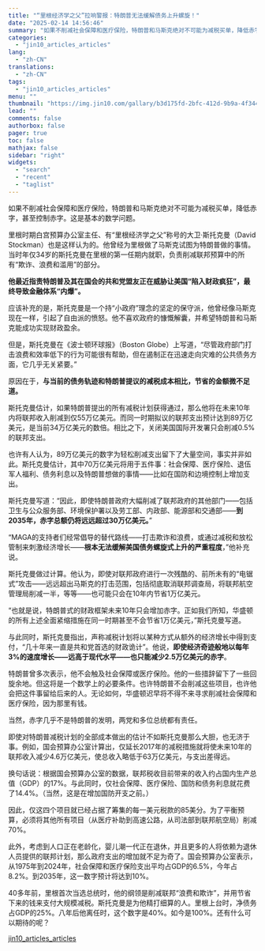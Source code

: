 ```yaml
---
title: "“里根经济学之父”拉响警报：特朗普无法缓解债务上升螺旋！"
date: "2025-02-14 14:56:46"
summary: "如果不削减社会保障和医疗保险，特朗普和马斯克绝对不可能为减税买单，降低赤字，甚至控制赤字。这是基本的..."
categories:
  - "jin10_articles_articles"
lang:
  - "zh-CN"
translations:
  - "zh-CN"
tags:
  - "jin10_articles_articles"
menu: ""
thumbnail: "https://img.jin10.com/gallary/b3d175fd-2bfc-412d-9b9a-4f344d50ecf4.png/lite"
lead: ""
comments: false
authorbox: false
pager: true
toc: false
mathjax: false
sidebar: "right"
widgets:
  - "search"
  - "recent"
  - "taglist"
---
```


如果不削减社会保障和医疗保险，特朗普和马斯克绝对不可能为减税买单，降低赤字，甚至控制赤字。这是基本的数学问题。

里根时期白宫预算办公室主任、有“里根经济学之父”称号的大卫·斯托克曼（David Stockman）也是这样认为的。他曾经为里根做了马斯克试图为特朗普做的事情。当时年仅34岁的斯托克曼在里根的第一任期内就职，负责削减联邦预算中的所有“欺诈、浪费和滥用”的部分。

**他最近指责特朗普及其在国会的共和党盟友正在威胁让美国“陷入财政疯狂”，最终导致金融体系“内爆”。**

应该补充的是，斯托克曼是一个持“小政府”理念的坚定的保守派，他曾经像马斯克现在一样，引起了自由派的愤怒。他不喜欢政府的慷慨解囊，并希望特朗普和马斯克能成功实现财政盈余。

但是，斯托克曼在《波士顿环球报》（Boston Globe）上写道，“尽管政府部门打击浪费和效率低下的行为可能很有帮助，但在遏制正在迅速走向灾难的公共债务方面，它几乎无关紧要。”

原因在于，**与当前的债务轨迹和特朗普提议的减税成本相比，节省的金额微不足道。**

斯托克曼估计，如果特朗普提出的所有减税计划获得通过，那么他将在未来10年内将联邦收入削减到仅55万亿美元。而同一时期拟议的联邦支出预计达到89万亿美元，是当前34万亿美元的数倍。相比之下，关闭美国国际开发署只会削减0.5%的联邦支出。

也许有人认为，89万亿美元的数字为轻松削减支出留下了大量空间，事实并非如此。斯托克曼估计，其中70万亿美元将用于五件事：社会保障、医疗保险、退伍军人福利、债务利息以及特朗普想做的事情——比如在国防和边境控制上增加支出。

斯托克曼写道：“因此，即使特朗普政府大幅削减了联邦政府的其他部门——包括卫生与公众服务部、环境保护署以及劳工部、内政部、能源部和交通部——**到2035年，赤字总额仍将远远超过30万亿美元。**”

“MAGA的支持者们经常倡导的替代路线——打击欺诈和浪费，或通过减税和放松管制来刺激经济增长——**根本无法缓解美国债务螺旋式上升的严重程度**，”他补充说。

斯托克曼做过计算。他认为，即使对联邦政府进行一次残酷的、前所未有的“电锯式”攻击——远远超出马斯克的打击范围，包括彻底取消联邦调查局，将联邦航空管理局削减一半，等等——也可能只会在10年内节省1万亿美元。

“也就是说，特朗普式的财政框架未来10年只会增加赤字。正如我们所知，华盛顿的所有上述全面紧缩措施在同一时期甚至不会节省1万亿美元，”斯托克曼写道。

与此同时，斯托克曼指出，声称减税计划将以某种方式从额外的经济增长中得到支付，“几十年来一直是共和党首选的财政诡计”。他说，**即使经济奇迹般地以每年3%的速度增长——远高于现代水平——也只能减少2.5万亿美元的赤字**。

特朗普曾多次表示，他不会触及社会保障或医疗保险。他的一些措辞留下了一些回旋余地。但这将是一个数学上的必要条件。也许特朗普不会削减这些项目，也许他会把这件事留给后来的人。无论如何，华盛顿迟早将不得不来寻求削减社会保障和医疗保险，因为那里有钱。

当然，赤字几乎不是特朗普的发明，两党和多位总统都有责任。

即使对特朗普减税计划的全部成本做出的估计不如斯托克曼那么大胆，也无济于事。例如，国会预算办公室计算出，仅延长2017年的减税措施就将使未来10年的联邦收入减少4.6万亿美元，使总收入略低于63万亿美元，与支出差得远。

换句话说：根据国会预算办公室的数据，联邦税收目前带来的收入约占国内生产总值（GDP）的17%。与此同时，仅社会保障、医疗保险、国防和债务利息就花费了14.4%。（当然，这是在增加国防开支之前。）

因此，仅这四个项目就已经占据了筹集的每一美元税款的85美分。为了平衡预算，必须将其他所有项目（从医疗补助到高速公路，从司法部到联邦航空局）削减70%。

此外，考虑到人口正在老龄化，婴儿潮一代正在退休，并且更多的人将依赖为退休人员提供的联邦计划，那么政府支出的增加就不足为奇了。国会预算办公室表示，从1975年到2024年，社会保障和医疗保险支出平均占GDP的6.5%，今年占8.2%。到2035年，这一数字预计将达到10%。

40多年前，里根首次当选总统时，他的纲领是削减联邦“浪费和欺诈”，并用节省下来的钱来支付大规模减税。斯托克曼是为他精打细算的人。里根上台时，净债务占GDP的25%。八年后他离任时，这个数字是40%。如今是100%。还有什么可以期待的呢？

[jin10_articles_articles](https://xnews.jin10.com/details/163250)
